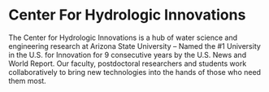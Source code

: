 # Center For Hydrologic Innovations
The Center for Hydrologic Innovations is a hub of water science and engineering research at Arizona State University – Named the #1 University in the U.S. for Innovation for 9 consecutive years by the U.S. News and World Report. Our faculty, postdoctoral researchers and students work collaboratively to bring new technologies into the hands of those who need them most.
